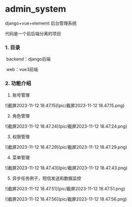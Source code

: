 # admin_system
django+vue+elememt 后台管理系统

代码是一个前后端分离的项目

### 1. 目录

​	backend：django后端

​	web：vue3前端

### 2. 功能介绍

1. 账号管理

![截屏2023-11-12 18.47.15](pic/截屏2023-11-12 18.47.15.png)

2. 角色管理

![截屏2023-11-12 18.47.24](pic/截屏2023-11-12 18.47.24.png)

3. 权限管理

![截屏2023-11-12 18.47.29](pic/截屏2023-11-12 18.47.29.png)

4. 菜单管理

![截屏2023-11-12 18.47.43](pic/截屏2023-11-12 18.47.43.png)

5. 异步任务例子，短信发送和数据监控

![截屏2023-11-12 18.47.51](pic/截屏2023-11-12 18.47.51.png)

![截屏2023-11-12 18.47.56](pic/截屏2023-11-12 18.47.56.png)

